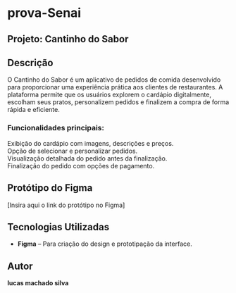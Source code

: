 # prova-Senai
## **Projeto: Cantinho do Sabor**  

## **Descrição**  

O Cantinho do Sabor é um aplicativo de pedidos de comida desenvolvido para proporcionar uma experiência prática aos clientes de restaurantes. A plataforma permite que os usuários explorem o cardápio digitalmente, escolham seus pratos, personalizem pedidos e finalizem a compra de forma rápida e eficiente.

### **Funcionalidades principais:**  
Exibição do cardápio com imagens, descrições e preços.  
Opção de selecionar e personalizar pedidos.  
Visualização detalhada do pedido antes da finalização.  
Finalização do pedido com opções de pagamento.  



## **Protótipo do Figma**  

[Insira aqui o link do protótipo no Figma]  



## **Tecnologias Utilizadas**  

- **Figma** – Para criação do design e prototipação da interface.



## **Autor**  

**lucas machado silva**  
